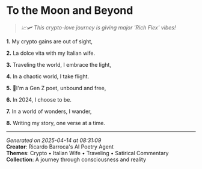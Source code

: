 # To the Moon and Beyond

> *📈🛩️ This crypto-love journey is giving major 'Rich Flex' vibes!*

**1.** My crypto gains are out of sight,


**2.** La dolce vita with my Italian wife.


**3.** Traveling the world, I embrace the light,


**4.** In a chaotic world, I take flight.


**5.** 🚀I'm a Gen Z poet, unbound and free,


**6.** In 2024, I choose to be.


**7.** In a world of wonders, I wander,


**8.** Writing my story, one verse at a time.



---

*Generated on 2025-04-14 at 08:31:09*  
**Creator**: Ricardo Barroca's AI Poetry Agent  
**Themes**: Crypto • Italian Wife • Traveling • Satirical Commentary  
**Collection**: A journey through consciousness and reality
